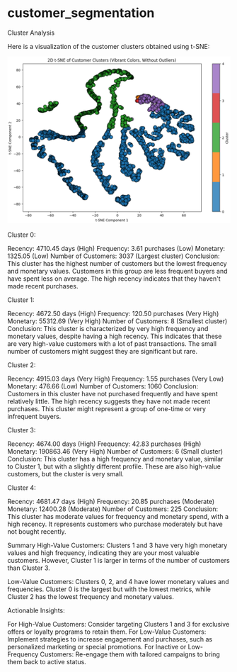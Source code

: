 # customer_segmentation
Cluster Analysis

Here is a visualization of the customer clusters obtained using t-SNE:

![Screenshot](https://github.com/PetyaPetrova96/customer_segmentation/raw/master/Screenshot%202024-09-18%20163810.png)

Cluster 0:

Recency: 4710.45 days (High)
Frequency: 3.61 purchases (Low)
Monetary: 1325.05 (Low)
Number of Customers: 3037 (Largest cluster)
Conclusion: This cluster has the highest number of customers but the lowest frequency and monetary values. Customers in this group are less frequent buyers and have spent less on average. The high recency indicates that they haven't made recent purchases.

Cluster 1:

Recency: 4672.50 days (High)
Frequency: 120.50 purchases (Very High)
Monetary: 55312.69 (Very High)
Number of Customers: 8 (Smallest cluster)
Conclusion: This cluster is characterized by very high frequency and monetary values, despite having a high recency. This indicates that these are very high-value customers with a lot of past transactions. The small number of customers might suggest they are significant but rare.

Cluster 2:

Recency: 4915.03 days (Very High)
Frequency: 1.55 purchases (Very Low)
Monetary: 476.66 (Low)
Number of Customers: 1060
Conclusion: Customers in this cluster have not purchased frequently and have spent relatively little. The high recency suggests they have not made recent purchases. This cluster might represent a group of one-time or very infrequent buyers.

Cluster 3:

Recency: 4674.00 days (High)
Frequency: 42.83 purchases (High)
Monetary: 190863.46 (Very High)
Number of Customers: 6 (Small cluster)
Conclusion: This cluster has a high frequency and monetary value, similar to Cluster 1, but with a slightly different profile. These are also high-value customers, but the cluster is very small.

Cluster 4:

Recency: 4681.47 days (High)
Frequency: 20.85 purchases (Moderate)
Monetary: 12400.28 (Moderate)
Number of Customers: 225
Conclusion: This cluster has moderate values for frequency and monetary spend, with a high recency. It represents customers who purchase moderately but have not bought recently.

Summary
High-Value Customers: Clusters 1 and 3 have very high monetary values and high frequency, indicating they are your most valuable customers. However, Cluster 1 is larger in terms of the number of customers than Cluster 3.

Low-Value Customers: Clusters 0, 2, and 4 have lower monetary values and frequencies. Cluster 0 is the largest but with the lowest metrics, while Cluster 2 has the lowest frequency and monetary values.

Actionable Insights:

For High-Value Customers: Consider targeting Clusters 1 and 3 for exclusive offers or loyalty programs to retain them.
For Low-Value Customers: Implement strategies to increase engagement and purchases, such as personalized marketing or special promotions.
For Inactive or Low-Frequency Customers: Re-engage them with tailored campaigns to bring them back to active status.
